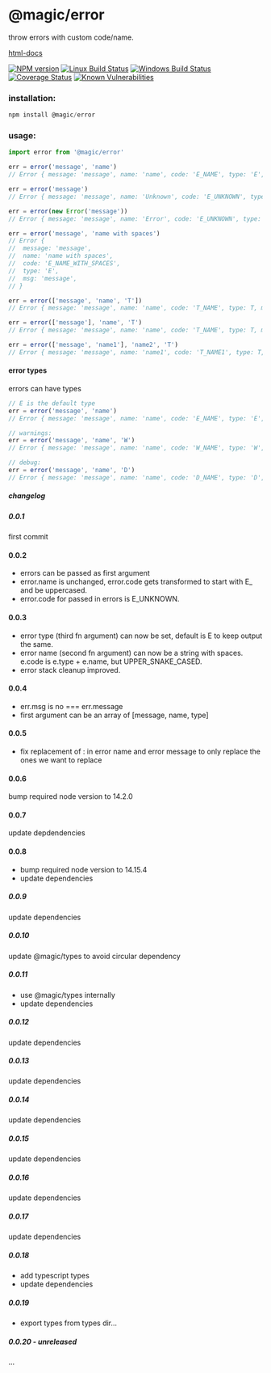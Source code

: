 # @magic/error

throw errors with custom code/name.

[html-docs](https://magic.github.io/error)

[![NPM version][npm-image]][npm-url]
[![Linux Build Status][travis-image]][travis-url]
[![Windows Build Status][appveyor-image]][appveyor-url]
[![Coverage Status][coveralls-image]][coveralls-url]
[![Known Vulnerabilities][snyk-image]][snyk-url]

[npm-image]: https://img.shields.io/npm/v/@magic/error.svg
[npm-url]: https://www.npmjs.com/package/@magic/error
[travis-image]: https://img.shields.io/travis/com/magic/error/master
[travis-url]: https://travis-ci.com/magic/error
[appveyor-image]: https://img.shields.io/appveyor/ci/magic/error/master.svg
[appveyor-url]: https://ci.appveyor.com/project/magic/error/branch/master
[coveralls-image]: https://coveralls.io/repos/github/magic/error/badge.svg
[coveralls-url]: https://coveralls.io/github/magic/error
[snyk-image]: https://snyk.io/test/github/magic/error/badge.svg
[snyk-url]: https://snyk.io/test/github/magic/error

### installation:

```javascript
npm install @magic/error
```

### usage:

```javascript
import error from '@magic/error'

err = error('message', 'name')
// Error { message: 'message', name: 'name', code: 'E_NAME', type: 'E', msg: 'message' }

err = error('message')
// Error { message: 'message', name: 'Unknown', code: 'E_UNKNOWN', type: 'E', msg: 'message' }

err = error(new Error('message'))
// Error { message: 'message', name: 'Error', code: 'E_UNKNOWN', type: 'E', msg: 'message' }

err = error('message', 'name with spaces')
// Error {
//  message: 'message',
//  name: 'name with spaces',
//  code: 'E_NAME_WITH_SPACES',
//  type: 'E',
//  msg: 'message',
// }

err = error(['message', 'name', 'T'])
// Error { message: 'message', name: 'name', code: 'T_NAME', type: T, msg: 'message' }

err = error(['message'], 'name', 'T')
// Error { message: 'message', name: 'name', code: 'T_NAME', type: T, msg: 'message' }

err = error(['message', 'name1'], 'name2', 'T')
// Error { message: 'message', name: 'name1', code: 'T_NAME1', type: T, msg: 'message' }
```

#### error types

errors can have types

```javascript
// E is the default type
err = error('message', 'name')
// Error { message: 'message', name: 'name', code: 'E_NAME', type: 'E', msg: 'message' }

// warnings:
err = error('message', 'name', 'W')
// Error { message: 'message', name: 'name', code: 'W_NAME', type: 'W', msg: 'message' }

// debug:
err = error('message', 'name', 'D')
// Error { message: 'message', name: 'name', code: 'D_NAME', type: 'D', msg: 'message' }
```

##### changelog

##### 0.0.1

first commit

#### 0.0.2

- errors can be passed as first argument
- error.name is unchanged, error.code gets transformed to start with E\_ and be uppercased.
- error.code for passed in errors is E_UNKNOWN.

#### 0.0.3

- error type (third fn argument) can now be set, default is E to keep output the same.
- error name (second fn argument) can now be a string with spaces.
  e.code is e.type + e.name, but UPPER_SNAKE_CASED.
- error stack cleanup improved.

#### 0.0.4

- err.msg is no === err.message
- first argument can be an array of [message, name, type]

#### 0.0.5

- fix replacement of : in error name and error message to only replace the ones we want to replace

#### 0.0.6

bump required node version to 14.2.0

#### 0.0.7

update depdendencies

#### 0.0.8

- bump required node version to 14.15.4
- update dependencies

##### 0.0.9

update dependencies

##### 0.0.10

update @magic/types to avoid circular dependency

##### 0.0.11

- use @magic/types internally
- update dependencies

##### 0.0.12

update dependencies

##### 0.0.13

update dependencies

##### 0.0.14

update dependencies

##### 0.0.15

update dependencies

##### 0.0.16

update dependencies

##### 0.0.17

update dependencies

##### 0.0.18

- add typescript types
- update dependencies

##### 0.0.19

- export types from types dir...

##### 0.0.20 - unreleased

...
